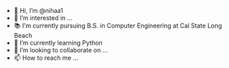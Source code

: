 - 👋 Hi, I’m @nihaa1
- 👀 I’m interested in ...
- 📚 I'm currently pursuing B.S. in Computer Engineering at Cal State Long Beach
- 🌱 I’m currently learning Python
- 💞️ I’m looking to collaborate on ...
- 📫 How to reach me ...

<!---
nihaa1/nihaa1 is a ✨ special ✨ repository because its `README.md` (this file) appears on your GitHub profile.
You can click the Preview link to take a look at your changes.
--->
